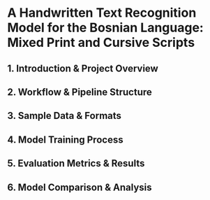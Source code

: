 # A Handwritten Text Recognition Model for the Bosnian Language: Mixed Print and Cursive Scripts

## 1. Introduction & Project Overview

## 2. Workflow & Pipeline Structure

## 3. Sample Data & Formats

## 4. Model Training Process

## 5. Evaluation Metrics & Results

## 6. Model Comparison & Analysis

